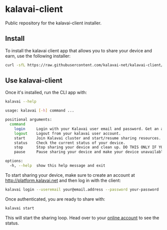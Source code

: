# kalavai-client

Public repository for the kalavai-client installer.

## Install

To install the kalavai client app that allows you to share your device and earn, use the following installer:

```bash
curl -sfL https://raw.githubusercontent.com/kalavai-net/kalavai-client/main/scripts/install_client.sh | bash -
```

## Use kalavai-client

Once it's installed, run the CLI app with:

```bash
kalavai --help

usage: kalavai [-h] command ...

positional arguments:
  command
    login     Login with your Kalavai user email and password. Get an account from https://platform.kalavai.net
    logout    Logout from your kalavai user account.
    start     Join Kalavai cluster and start/resume sharing resources.
    status    Check the current status of your device.
    stop      Stop sharing your device and clean up. DO THIS ONLY IF YOU WANT TO REMOVE KALAVAI-CLIENT from your device.
    pause     Pause sharing your device and make your device unavailable for kalavai scheduling.

options:
  -h, --help  show this help message and exit
```

To start sharing your device, make sure to create an account at http://platform.kalavai.net and then log in with the client:

```bash
kalavai login --useremail your@email.address --password your-password
```

Once authenticated, you are ready to share with:
```bash
kalavai start
```

This will start the sharing loop. Head over to your [online account](http://platform.kalavai.net) to see the status.

